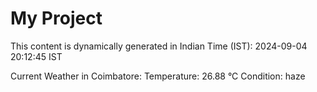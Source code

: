 # My Project

This content is dynamically generated in Indian Time (IST): 2024-09-04 20:12:45 IST


Current Weather in Coimbatore:
Temperature: 26.88 °C
Condition: haze
